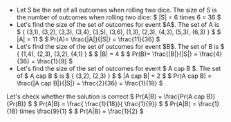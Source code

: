 <ul>
<li> Let S be the set of all outcomes when rolling two dice. 
The size of S is the number of outcomes when rolling two dice: $ |S| = 6 times 6 = 36 $
	<li> Let's find the size of the set of outcomes for event $A$. 
The set of A is $ { (3,1), (3,2), (3,3), (3,4), (3,5), (3,6), (1,3), (2,3), (4,3), (5,3), (6,3) } $ 
$ |A| = 11 $ 
$ Pr(A)= \frac{|A|}{|S|} = \frac{11}{36} $
	<li> Let's find the size of the set of outcomes for event $B$. 
The set of B is $ { (1,4), (2,3), (3,2), (4,1) } $ 
$ |B| = 4 $ 
$ Pr(B)= \frac{|B|}{|S|} = \frac{4}{36} = \frac{1}{9} $
	<li> Let's find the size of the set of outcomes for event $ A cap B $. 
	      The set of $ A cap B $ is $ { (3,2), (2,3) } $ 
	      $ |A cap B| = 2 $ 
	      $ Pr(A cap B) = \frac{|A cap B|}{|S|} = \frac{2}{36} = \frac{1}{18} $
</ul>
Let's check whether the solution is correct 
$ Pr(A|B) = \frac{Pr(A cap B)}{Pr(B)} $ 
$ Pr(A|B) = \frac{ \frac{1}{18}}{ \frac{1}{9}} $ 
$ Pr(A|B) = \frac{1}{18} times \frac{9}{1} $ 
$ Pr(A|B) = \frac{1}{2} $
